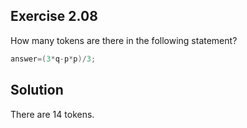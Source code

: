 ## Exercise 2.08

How many tokens are there in the following statement?  

```c
answer=(3*q-p*p)/3;  
```

## Solution

There are 14 tokens.